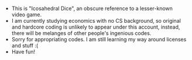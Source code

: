 - This is "Icosahedral Dice", an obscure reference to a lesser-known video game.
- I am currently studying economics with no CS background, so original and hardcore coding is unlikely to appear under this account, instead, there will be melanges of other people's ingenious codes.
- Sorry for appropriating codes. I am still learning my way around licenses and stuff :(
- Have fun!

<!---
Icosahedral-Dice/Icosahedral-Dice is a ✨ special ✨ repository because its `README.md` (this file) appears on your GitHub profile.
You can click the Preview link to take a look at your changes.
--->
